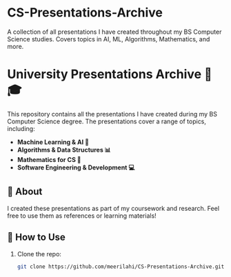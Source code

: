 # CS-Presentations-Archive
A collection of all presentations I have created throughout my BS Computer Science studies. Covers topics in AI, ML, Algorithms, Mathematics, and more.
# University Presentations Archive 📂🎓  

This repository contains all the presentations I have created during my BS Computer Science degree. The presentations cover a range of topics, including:  

- **Machine Learning & AI 🤖**  
- **Algorithms & Data Structures 📊**  
- **Mathematics for CS 🔢**  
- **Software Engineering & Development 💻**  


## 📜 About  
I created these presentations as part of my coursework and research. Feel free to use them as references or learning materials!  

## 🚀 How to Use  
1. Clone the repo:  
   ```bash
   git clone https://github.com/meerilahi/CS-Presentations-Archive.git

